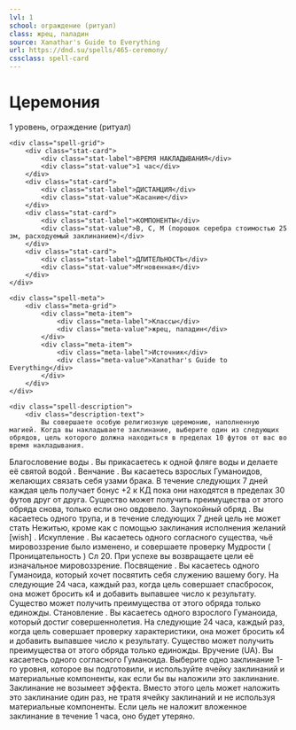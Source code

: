 ```yaml
---
lvl: 1
school: ограждение (ритуал)
class: жрец, паладин
source: Xanathar's Guide to Everything
url: https://dnd.su/spells/465-ceremony/
cssclass: spell-card
---
```


<div class="spell-container">
    <div class="spell-header">
        <h1 class="spell-name">Церемония</h1>
        <div class="spell-level">1 уровень, ограждение (ритуал)</div>
    </div>
    
    <div class="spell-grid">
        <div class="stat-card">
            <div class="stat-label">ВРЕМЯ НАКЛАДЫВАНИЯ</div>
            <div class="stat-value">1 час</div>
        </div>
        <div class="stat-card">
            <div class="stat-label">ДИСТАНЦИЯ</div>
            <div class="stat-value">Касание</div>
        </div>
        <div class="stat-card">
            <div class="stat-label">КОМПОНЕНТЫ</div>
            <div class="stat-value">В, С, М (порошок серебра стоимостью 25 зм, расходуемый заклинанием)</div>
        </div>
        <div class="stat-card">
            <div class="stat-label">ДЛИТЕЛЬНОСТЬ</div>
            <div class="stat-value">Мгновенная</div>
        </div>
    </div>
    
    <div class="spell-meta">
        <div class="meta-grid">
            <div class="meta-item">
                <div class="meta-label">Классы</div>
                <div class="meta-value">жрец, паладин</div>
            </div>
            <div class="meta-item">
                <div class="meta-label">Источник</div>
                <div class="meta-value">Xanathar's Guide to Everything</div>
            </div>
        </div>
    </div>
    
    <div class="spell-description">
        <div class="description-text">
            Вы совершаете особую религиозную церемонию, наполненную магией. Когда вы накладываете заклинание, выберите один из следующих обрядов, цель которого должна находиться в пределах 10 футов от вас во время накладывания.
Благословение воды . Вы прикасаетесь к одной фляге воды и делаете её святой водой .
Венчание . Вы касаетесь взрослых Гуманоидов, желающих связать себя узами брака. В течение следующих 7 дней каждая цель получает бонус +2 к КД пока они находятся в пределах 30 футов друг от друга. Существо может получить преимущества от этого обряда снова, только если оно овдовело.
Заупокойный обряд . Вы касаетесь одного трупа, и в течение следующих 7 дней цель не может стать Нежитью, кроме как с помощью заклинания исполнения желаний [wish] .
Искупление . Вы касаетесь одного согласного существа, чьё мировоззрение было изменено, и совершаете проверку Мудрости ( Проницательность ) Сл 20. При успехе вы возвращаете цели её изначальное мировоззрение.
Посвящение . Вы касаетесь одного Гуманоида, который хочет посвятить себя служению вашему богу. На следующие 24 часа, каждый раз, когда цель совершает спасбросок, она может бросить к4 и добавить выпавшее число к результату. Существо может получить преимущества от этого обряда только единожды.
Становление . Вы касаетесь одного взрослого Гуманоида, который достиг совершеннолетия. На следующие 24 часа, каждый раз, когда цель совершает проверку характеристики, она может бросить к4 и добавить выпавшее число к результату. Существо может получить преимущества от этого обряда только единожды.
Вручение (UA). Вы касаетесь одного согласного Гуманоида. Выберите одно заклинание 1-го уровня, которое вы подготовили, и используйте ячейку заклинаний и материальные компоненты, как если бы вы наложили это заклинание. Заклинание не возымеет эффекта. Вместо этого цель может наложить это заклинание один раз, не тратя ячейку заклинаний и не используя материальные компоненты. Если цель не наложит вложенное заклинание в течение 1 часа, оно будет утеряно.
        </div>
    </div>
</div>